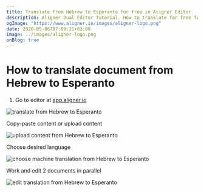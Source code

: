 ```yaml
---
title: Translate from Hebrew to Esperanto for free in Aligner Editor
description: Aligner Dual Editor Tutorial. How to translate for free from Hebrew to Esperanto. Aligner is multilingual document management platform. 
ogImage: "https://www.aligner.io/images/aligner-logo.png"
date: 2020-05-06T07:09:21+03:00
image: ../images/aligner-logo.png
onBlog: true
---
```


# How to translate document from Hebrew to Esperanto

1. Go to editor at [app.aligner.io](https://app.aligner.io "Aligner App web page")

![translate from Hebrew to Esperanto](../aligner-blank-editor.png "translate from Hebrew to Esperanto")

Copy-paste content or upload content

![upload content from Hebrew to Esperanto](../aligner-uploaded-document.png "upload content from Hebrew to Esperanto")

Choose desired language

![choose machine translation from Hebrew to Esperanto](../aligner-language-dropdown.png "choose machine translation from Hebrew to Esperanto")

Work and edit 2 documents in parallel

![edit translation from Hebrew to Esperanto](../aligner-double-sitded-editor.png "edit translation from Hebrew to Esperanto")

